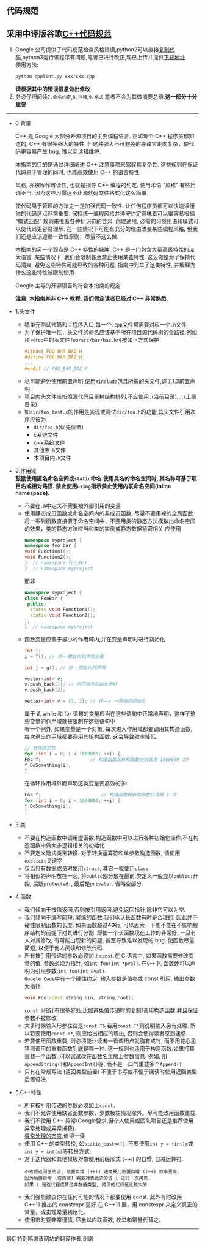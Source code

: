 代码规范
---
采用中译版谷歌[C++代码规范](https://zh-google-styleguide.readthedocs.io/en/latest/google-cpp-styleguide/contents/)
---

1. Google 公司提供了代码规范检查风格错误,python2可以直接[复制代码](http://github.com/google/styleguide/blob/gh-pages/cpplint/cpplint.py),python3运行该程序有问题,笔者已进行改正,现已上传并提供[下载地址]()
   <br>使用方法:
   ```python
   python cpplint.py xxx/xxx.cpp
   ```
   **请根据其中的错误信息做出修改**
2. 务必仔细阅读`7.命名约定`,`8.注释`,`9.格式`,笔者不会为其做摘要总结.**这一部分十分重要**
---

- 0 背景<br>
  
  C++ 是 Google 大部分开源项目的主要编程语言. 正如每个 C++ 程序员都知道的, C++ 有很多强大的特性, 但这种强大不可避免的导致它走向复杂，使代码更容易产生 bug, 难以阅读和维护.

  本指南的目的是通过详细阐述 C++ 注意事项来驾驭其复杂性. 这些规则在保证代码易于管理的同时, 也能高效使用 C++ 的语言特性.

  风格, 亦被称作可读性, 也就是指导 C++ 编程的约定. 使用术语 “风格” 有些用词不当, 因为这些习惯远不止源代码文件格式化这么简单.

  使代码易于管理的方法之一是加强代码一致性. 让任何程序员都可以快速读懂你的代码这点非常重要. 保持统一编程风格并遵守约定意味着可以很容易根据 “模式匹配” 规则来推断各种标识符的含义. 创建通用, 必需的习惯用语和模式可以使代码更容易理解. 在一些情况下可能有充分的理由改变某些编程风格, 但我们还是应该遵循一致性原则，尽量不这么做.

  本指南的另一个观点是 C++ 特性的臃肿. C++ 是一门包含大量高级特性的庞大语言. 某些情况下, 我们会限制甚至禁止使用某些特性. 这么做是为了保持代码清爽, 避免这些特性可能导致的各种问题. 指南中列举了这类特性, 并解释为什么这些特性被限制使用.

  Google 主导的开源项目均符合本指南的规定.

  **注意: 本指南并非 C++ 教程, 我们假定读者已经对 C++ 非常熟悉.**

- 1.头文件<br>
  - 除单元测试代码和主程序入口,每一个`.cpp`文件都需要对应一个`.h`文件
  - 为了保护唯一性，头文件的命名应该基于所在项目源代码树的全路径.例如项目`foo`中的头文件`foo/src/bar/baz.h`可按如下方式保护
    ```cpp
    #ifndef FOO_BAR_BAZ_H_
    #define FOO_BAR_BAZ_H_
    ...
    #endif // FOO_BAR_BAZ_H_
    ```
  - 尽可能避免使用前置声明,使用`#include`包含所需的头文件,详见1.3前置声明
  - 项目内头文件应按照源代码目录树结构排列,不应使用`.`(当前目录),`..`(上级目录)
  - 如`dir/foo_test.c`的作用是实现或测试`dir/foo.h`的功能,其头文件引用次序应该为
    - `dir/foo.h`(优先位置)
    - c系统文件
    - c++系统文件
    - 其他库`.h`文件
    - 本项目内`.h`文件
- 2.作用域<br>
  **鼓励使用匿名命名空间或`static`命名.使用具名的命名空间时, 其名称可基于项目名或相对路径. 禁止使用`using`指示禁止使用内联命名空间(inline namespace).**
  - 不要在`.h`中定义不需要被外部引用的变量  
  - 使用静态成员函数或命名空间内的非成员函数, 尽量不要用裸的全局函数. 将一系列函数直接置于命名空间中，不要用类的静态方法模拟出命名空间的效果，类的静态方法应当和类的实例或静态数据紧密相关.应使用
    ```cpp
    namespace myproject {
    namespace foo_bar {
    void Function1();
    void Function2();
    }  // namespace foo_bar
    }  // namespace myproject
    ```
    而非
    ```cpp
    namespace myproject {
    class FooBar {
     public:
      static void Function1();
      static void Function2();
    };
    }  // namespace myproject
    ```
  - 函数变量应置于最小的作用域内,并在变量声明时进行初始化
    ```cpp
    int i;
    i = f(); // 坏——初始化和声明分离
    ```
    ```cpp
    int j = g(); // 好——初始化时声明
    ```
    ```cpp
    vector<int> v;
    v.push_back(1); // 用花括号初始化更好
    v.push_back(2);
    ```
    ```cpp
    vector<int> v = {1, 2}; // 好——v 一开始就初始化
    ```
    属于 if, while 和 for 语句的变量应当在这些语句中正常地声明，这样子这些变量的作用域就被限制在这些语句中
    <br>有一个例外, 如果变量是一个对象, 每次进入作用域都要调用其构造函数, 每次退出作用域都要调用其析构函数. 这会导致效率降低.
    ```cpp
    // 低效的实现
    for (int i = 0; i < 1000000; ++i) {
    Foo f;                  // 构造函数和析构函数分别调用 1000000 次!
    f.DoSomething(i);
    }
    ```
    在循环作用域外面声明这类变量要高效的多:
    ```cpp
    Foo f;                      // 构造函数和析构函数只调用 1 次
    for (int i = 0; i < 1000000; ++i) {
    f.DoSomething(i);
    }
    ```
- 3.类
  - 不要在构造函数中调用虚函数,构造函数中可以进行各种初始化操作,不在构造函数中做太多逻辑相关的初始化
  - 不要定义隐式类型转换. 对于转换运算符和单参数构造函数, 请使用`explicit`关键字
  - 仅当只有数据成员时使用`struct`, 其它一概使用`class`.
  - 将相似的声明放在一起, 将`public`部分放在最前.类定义一般应以`public:`开始, 后跟`protected:`, 最后是`private:`. 省略空部分.
- 4.函数
  - 我们倾向于按值返回,否则按引用返回,避免返回指针,除非它可以为空.
  - 我们倾向于编写简短, 凝练的函数.我们承认长函数有时是合理的, 因此并不硬性限制函数的长度. 如果函数超过**40**行, 可以思索一下能不能在不影响程序结构的前提下对其进行分割.
  即使一个长函数现在工作的非常好, 一旦有人对其修改, 有可能出现新的问题, 甚至导致难以发现的 bug. 使函数尽量简短, 以便于他人阅读和修改代码.
  - 所有按引用传递的参数必须加上`const`.在 C 语言中, 如果函数需要修改变量的值, 参数必须为指针, 如`int foo(int *pval)`. 在`C++`中, 函数还可以声明为引用参数:`int foo(int &val).`
  <br>`Google Code`中有一个硬性约定: 输入参数是值参或 const 引用, 输出参数为指针. 
    ```cpp
    void Foo(const string &in, string *out);
    ```
    `const &`指针有很多好处,比如避免值传递时的复制/调用构造函数,并且保证参数不被修改
  - 大多时候输入形参往往是`const T&`,若用`const T*`则说明输入另有处理. 所以若要使用`const T*`, 则应给出相应的理由, 否则会使得读者感到迷惑.
  - 若要使用函数重载, 则必须能让读者一看调用点就胸有成竹, 而不用花心思猜测调用的重载函数到底是哪一种. 这一规则也适用于构造函数.如果打算重载一个函数, 可以试试改在函数名里加上参数信息. 例如, 用`AppendString()`和`AppendInt()`等, 而不是一口气重载多个`Append()`
  - 只有在常规写法 (返回类型前置) 不便于书写或不便于阅读时使用返回类型后置语法.
- 5.C++特性
  - 所有按引用传递的参数必须加上`const.`
  - 我们不允许使用缺省函数参数，少数极端情况除外。尽可能改用函数重载.
  - 我们不使用 C++ 异常(Google要求,但个人使用或团队项目还是推荐使用异常处理或异常捕获).
    <br>[异常处理的态度](http://www.zhihu.com/question/22889420),值得一读
  - 使用 C++ 的类型转换, 如`static_cast<>()`. 不要使用`int y = (int)x`或`int y = int(x)`等转换方式;
  - 对于迭代器和其他模板对象使用前缀形式 (++i) 的自增, 自减运算符.
    ```
    不考虑返回值的话, 前置自增 (++i) 通常要比后置自增 (i++) 效率更高. 
    因为后置自增 (或自减) 需要对表达式的值 i 进行一次拷贝. 
    如果 i 是迭代器或其他非数值类型, 拷贝的代价是比较大的. 
    ```
  - 我们强烈建议你在任何可能的情况下都要使用 const. 此外有时改用 C++11 推出的 constexpr 更好.在 C++11 里，用 constexpr 来定义真正的常量，或实现常量初始化。
  - 使用宏时要非常谨慎, 尽量以内联函数, 枚举和常量代替之.
---
最后特别鸣谢该网站的翻译作者,谢谢
